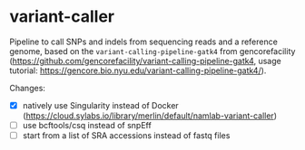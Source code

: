 # variant-caller
Pipeline to call SNPs and indels from sequencing reads and a reference genome, based on the `variant-calling-pipeline-gatk4` from gencorefacility (https://github.com/gencorefacility/variant-calling-pipeline-gatk4, usage tutorial: https://gencore.bio.nyu.edu/variant-calling-pipeline-gatk4/).

Changes:
- [x] natively use Singularity instead of Docker (https://cloud.sylabs.io/library/merlin/default/namlab-variant-caller)
- [ ] use bcftools/csq instead of snpEff
- [ ] start from a list of SRA accessions instead of fastq files
